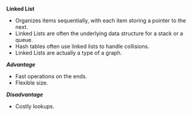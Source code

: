 **Linked List**
- Organizes items sequentially, with each item storing a pointer to the next.
- Linked Lists are often the underlying data structure for a stack or a queue.
- Hash tables often use linked lists to handle collisions. 
- Linked Lists are actually a type of a graph.

***Advantage***
- Fast operations on the ends.
- Flexible size.

***Disadvantage***
- Costly lookups.